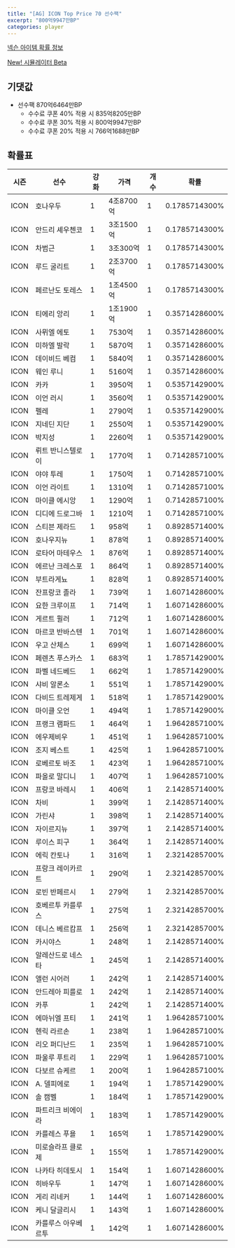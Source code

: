 ```yaml
---
title: "[AG] ICON Top Price 70 선수팩"
excerpt: "800억9947만BP"
categories: player
---
```

[넥슨 아이템 확률 정보](http://iteminfo.nexon.com/probability/fco?sn=5726)

[New! 시뮬레이터 Beta](/simulator/5726)
## 기댓값
- 선수팩 870억6464만BP
  - 수수료 쿠폰 40% 적용 시 835억8205만BP
  - 수수료 쿠폰 30% 적용 시 800억9947만BP
  - 수수료 쿠폰 20% 적용 시 766억1688만BP


## 확률표

|시즌|선수|강화|가격|개수|확률|
|---|---|---|---|---|---|
|ICON|호나우두|1|4조8700억|1|0.1785714300%|
|ICON|안드리 셰우첸코|1|3조1500억|1|0.1785714300%|
|ICON|차범근|1|3조300억|1|0.1785714300%|
|ICON|루드 굴리트|1|2조3700억|1|0.1785714300%|
|ICON|페르난도 토레스|1|1조4500억|1|0.1785714300%|
|ICON|티에리 앙리|1|1조1900억|1|0.3571428600%|
|ICON|사뮈엘 에토|1|7530억|1|0.3571428600%|
|ICON|미하엘 발락|1|5870억|1|0.3571428600%|
|ICON|데이비드 베컴|1|5840억|1|0.3571428600%|
|ICON|웨인 루니|1|5160억|1|0.3571428600%|
|ICON|카카|1|3950억|1|0.5357142900%|
|ICON|이언 러시|1|3560억|1|0.5357142900%|
|ICON|펠레|1|2790억|1|0.5357142900%|
|ICON|지네딘 지단|1|2550억|1|0.5357142900%|
|ICON|박지성|1|2260억|1|0.5357142900%|
|ICON|뤼트 반니스텔로이|1|1770억|1|0.7142857100%|
|ICON|야야 투레|1|1750억|1|0.7142857100%|
|ICON|이언 라이트|1|1310억|1|0.7142857100%|
|ICON|마이클 에시앙|1|1290억|1|0.7142857100%|
|ICON|디디에 드로그바|1|1210억|1|0.7142857100%|
|ICON|스티븐 제라드|1|958억|1|0.8928571400%|
|ICON|호나우지뉴|1|878억|1|0.8928571400%|
|ICON|로타어 마테우스|1|876억|1|0.8928571400%|
|ICON|에르난 크레스포|1|864억|1|0.8928571400%|
|ICON|부트라게뇨|1|828억|1|0.8928571400%|
|ICON|잔프랑코 졸라|1|739억|1|1.6071428600%|
|ICON|요한 크루이프|1|714억|1|1.6071428600%|
|ICON|게르트 뮐러|1|712억|1|1.6071428600%|
|ICON|마르코 반바스텐|1|701억|1|1.6071428600%|
|ICON|우고 산체스|1|699억|1|1.6071428600%|
|ICON|페렌츠 푸스카스|1|683억|1|1.7857142900%|
|ICON|파벨 네드베드|1|662억|1|1.7857142900%|
|ICON|샤비 알론소|1|551억|1|1.7857142900%|
|ICON|다비드 트레제게|1|518억|1|1.7857142900%|
|ICON|마이클 오언|1|494억|1|1.7857142900%|
|ICON|프랭크 램파드|1|464억|1|1.9642857100%|
|ICON|에우제비우|1|451억|1|1.9642857100%|
|ICON|조지 베스트|1|425억|1|1.9642857100%|
|ICON|로베르토 바조|1|423억|1|1.9642857100%|
|ICON|파올로 말디니|1|407억|1|1.9642857100%|
|ICON|프랑코 바레시|1|406억|1|2.1428571400%|
|ICON|차비|1|399억|1|2.1428571400%|
|ICON|가린샤|1|398억|1|2.1428571400%|
|ICON|자이르지뉴|1|397억|1|2.1428571400%|
|ICON|루이스 피구|1|364억|1|2.1428571400%|
|ICON|에릭 칸토나|1|316억|1|2.3214285700%|
|ICON|프랑크 레이카르트|1|290억|1|2.3214285700%|
|ICON|로빈 반페르시|1|279억|1|2.3214285700%|
|ICON|호베르투 카를루스|1|275억|1|2.3214285700%|
|ICON|데니스 베르캄프|1|256억|1|2.3214285700%|
|ICON|카시야스|1|248억|1|2.1428571400%|
|ICON|알레산드로 네스타|1|245억|1|2.1428571400%|
|ICON|앨런 시어러|1|242억|1|2.1428571400%|
|ICON|안드레아 피를로|1|242억|1|2.1428571400%|
|ICON|카푸|1|242억|1|2.1428571400%|
|ICON|에마뉘엘 프티|1|241억|1|1.9642857100%|
|ICON|헨릭 라르손|1|238억|1|1.9642857100%|
|ICON|리오 퍼디난드|1|235억|1|1.9642857100%|
|ICON|파울루 푸트리|1|229억|1|1.9642857100%|
|ICON|다보르 슈케르|1|200억|1|1.9642857100%|
|ICON|A. 델피에로|1|194억|1|1.7857142900%|
|ICON|솔 캠벨|1|184억|1|1.7857142900%|
|ICON|파트리크 비에이라|1|183억|1|1.7857142900%|
|ICON|카를레스 푸욜|1|165억|1|1.7857142900%|
|ICON|미로슬라프 클로제|1|155억|1|1.7857142900%|
|ICON|나카타 히데토시|1|154억|1|1.6071428600%|
|ICON|히바우두|1|147억|1|1.6071428600%|
|ICON|게리 리네커|1|144억|1|1.6071428600%|
|ICON|케니 달글리시|1|143억|1|1.6071428600%|
|ICON|카를루스 아우베르투|1|142억|1|1.6071428600%|
